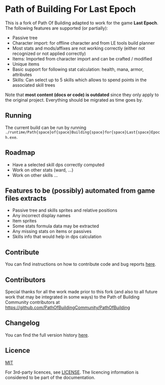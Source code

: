 # Path of Building For Last Epoch

This is a fork of Path Of Building adapted to work for the game **Last Epoch**. The following features are supported (or partially):
* Passive tree
* Character import: for offline character and from LE tools build planner
* Most stats and mods/affixes are not working correctly (either not recognized or not applied correctly)
* Items: Imported from character import and can be crafted / modified
* Unique items
* Basic support for following stat calculation: health, mana, armor, attributes
* Skills: Can select up to 5 skills which allows to spend points in the associated skill trees

Note that **most content (docs or code) is outdated** since they only apply to the original project. Everything should be migrated as time goes by.

## Running
The current build can be run by running `./runtime/Path{space}of{space}Building{space}for{space}Last{space}Epoch.exe`. 

## Roadmap
* Have a selected skill dps correctly computed
* Work on other stats (ward, ...)
* Work on other skills ...

## Features to be (possibly) automated from game files extracts
* Passive tree and skills sprites and relative positions
* Any incorrect display names
* Item sprites
* Some stats formula data may be extracted
* Any missing stats on items or passives
* Skills info that would help in dps calculation

## Contribute
You can find instructions on how to contribute code and bug reports [here](CONTRIBUTING.md).

## Contributors
Special thanks for all the work made prior to this fork (and also to all future work that may be integrated in some ways) to the Path of Building Community contributors at https://github.com/PathOfBuildingCommunity/PathOfBuilding

## Changelog
You can find the full version history [here](CHANGELOG.md).

## Licence

[MIT](https://opensource.org/licenses/MIT)

For 3rd-party licences, see [LICENSE](LICENSE.md).
The licencing information is considered to be part of the documentation.
